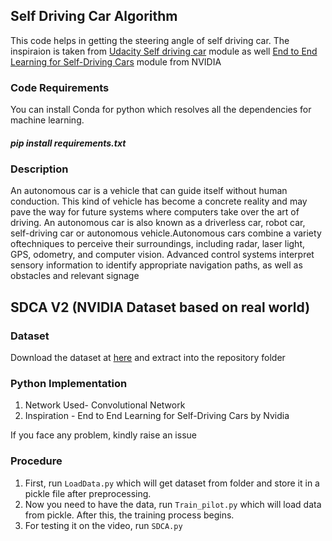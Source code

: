 ## Self Driving Car Algorithm
This code helps in getting the steering angle of self driving car. The inspiraion is taken from [Udacity Self driving car](https://github.com/udacity/CarND-Behavioral-Cloning-P3) module as well [End to End Learning for Self-Driving Cars](https://devblogs.nvidia.com/deep-learning-self-driving-cars/) module from NVIDIA



### Code Requirements
You can install Conda for python which resolves all the dependencies for machine learning.

##### pip install requirements.txt

### Description
An autonomous car is a vehicle that can guide itself without human conduction. This kind of vehicle has become a concrete reality and may pave the way for future systems where computers take over the art of driving. An autonomous car is also known as a driverless car, robot car, self-driving car or autonomous vehicle.Autonomous cars combine a variety oftechniques to perceive their surroundings, including radar, laser light, GPS, odometry, and computer vision. Advanced control systems interpret sensory information to identify appropriate navigation paths, as well as obstacles and relevant signage


## SDCA V2 (NVIDIA Dataset based on real world)

### Dataset
Download the dataset at [here](https://github.com/SullyChen/driving-datasets) and extract into the repository folder

### Python  Implementation

1) Network Used- Convolutional Network
2) Inspiration - End to End Learning for Self-Driving Cars by Nvidia

If you face any problem, kindly raise an issue

### Procedure

1) First, run `LoadData.py` which will get dataset from folder and store it in a pickle file after preprocessing.
2) Now you need to have the data, run `Train_pilot.py` which will load data from pickle. After this, the training process begins.
3) For testing it on the video, run `SDCA.py`


